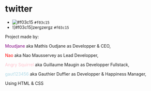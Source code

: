 # <h1> twitter </h1>

- ![#f03c15](https://via.placeholder.com/15/f03c15/000000?text=+) `#f03c15`
- ![#f03c15]zergzergz `#f03c15`


Project made by:

<span style="color: purple">Moudjane</span> aka Mathis Oudjane as Developper & CEO,

<span style="color: red">Nao</span> aka Nao Mausservey as Lead Developper,

<span style="color: pink">Angry Squirrel</span> aka Guillaume Maugin as Developper Fullstack,

<span style="color: lightblue">gaut123456</span> aka Gauthier Duffier as Developper & Happiness Manager,


Using HTML & CSS
